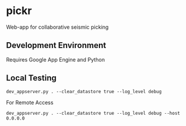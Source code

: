 pickr
=====

Web-app for collaborative seismic picking

## Development Environment

Requires Google App Engine and Python

## Local Testing

    dev_appserver.py . --clear_datastore true --log_level debug

For Remote Access

    dev_appserver.py . --clear_datastore true --log_level debug --host 0.0.0.0
